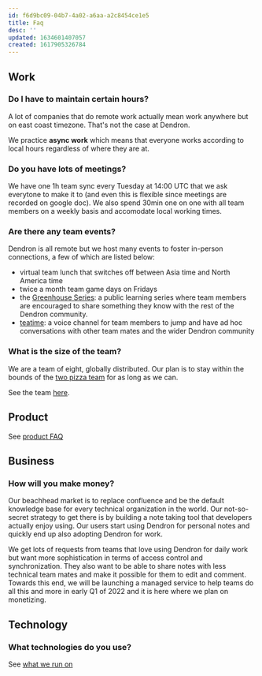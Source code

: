 ```yaml
---
id: f6d9bc09-04b7-4a02-a6aa-a2c8454ce1e5
title: Faq
desc: ''
updated: 1634601407057
created: 1617905326784
---
```


## Work

### Do I have to maintain certain hours?

A lot of companies that do remote work actually mean work anywhere but on east coast timezone. That's not the case at Dendron.

We practice **async work** which means that everyone works according to local hours regardless of where they are at.

### Do you have lots of meetings?

We have one 1h team sync every Tuesday at 14:00 UTC that we ask everytone to make it to (and even this is flexible since meetings are recorded on google doc).
We also spend 30min one on one with all team members on a weekly basis and accomodate local working times. 

### Are there any team events?

Dendron is all remote but we host many events to foster in-person connections, a few of which are listed below:

- virtual team lunch that switches off between Asia time and North America time 
- twice a month team game days on Fridays 
- the [Greenhouse Series](https://wiki.dendron.so/notes/PqtlCsRPWBjKp3RR.html): a public learning series where team members are encouraged to share something they know with the rest of the Dendron community.
- [teatime](https://wiki.dendron.so/notes/zOw3EfQ4czmTYG4mc3wnS.html): a voice channel for team members to jump and have ad hoc conversations with other team mates and the wider Dendron community

### What is the size of the team?

We are a team of eight, globally distributed. Our plan is to stay within the bounds of the [two pizza team](https://docs.aws.amazon.com/whitepapers/latest/introduction-devops-aws/two-pizza-teams.html) for as long as we can. 

See the team [here](https://www.dendron.so/about).

## Product

See [product FAQ](https://wiki.dendron.so/notes/683740e3-70ce-4a47-a1f4-1f140e80b558.html)

## Business

### How will you make money?

Our beachhead market is to replace confluence and be the default knowledge base for every technical organization in the world.
Our not-so-secret strategy to get there is by building a note taking tool that developers actually enjoy using.
Our users start using Dendron for personal notes and quickly end up also adopting Dendron for work. 

We get lots of requests from teams that love using Dendron for daily work but want more sophistication in terms of access control and synchronization.
They also want to be able to share notes with less technical team mates and make it possible for them to edit and comment.
Towards this end, we will be launching a managed service to help teams do all this and more in early Q1 of 2022 and it is here where we plan on monetizing. 

## Technology

### What technologies do you use?

See [what we run on](https://wiki.dendron.so/notes/zhXmCnOFUWeKBSTNTy9Dq.html)